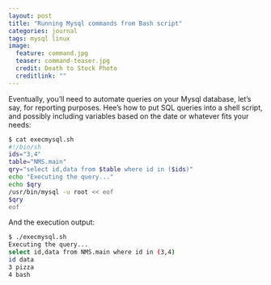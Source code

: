 ```yaml
---
layout: post
title: "Running Mysql commands from Bash script"
categories: journal
tags: mysql linux
image:
  feature: command.jpg
  teaser: command-teaser.jpg
  credit: Death to Stock Photo
  creditlink: ""
---
```

Eventually, you’ll need to automate queries on your Mysql database, let’s say, for reporting purposes.
Hee’s how to put SQL queries into a shell script, and possibly including variables based on the date or whatever fits your needs:

```bash
$ cat execmysql.sh
#!/bin/sh
ids="3,4"
table="NMS.main"
qry="select id,data from $table where id in ($ids)"
echo "Executing the query..."
echo $qry
/usr/bin/mysql -u root << eof
$qry
eof
```

And the execution output:

```bash
$ ./execmysql.sh
Executing the query...
select id,data from NMS.main where id in (3,4)
id data
3 pizza
4 bash
```
